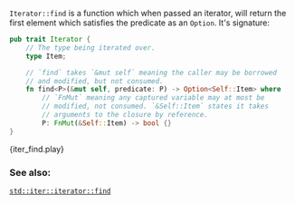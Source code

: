`Iterator::find` is a function which when passed an iterator, will return
the first element which satisfies the predicate as an `Option`. It's
signature:

```rust
pub trait Iterator {
    // The type being iterated over.
    type Item;

    // `find` takes `&mut self` meaning the caller may be borrowed
    // and modified, but not consumed.
    fn find<P>(&mut self, predicate: P) -> Option<Self::Item> where
        // `FnMut` meaning any captured variable may at most be
        // modified, not consumed. `&Self::Item` states it takes
        // arguments to the closure by reference.
        P: FnMut(&Self::Item) -> bool {}
}
```

{iter_find.play}

### See also:

[`std::iter::iterator::find`][find]

[find]: http://doc.rust-lang.org/std/iter/trait.Iterator.html#method.find
